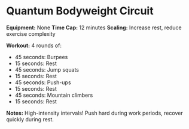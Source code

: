 # Quantum Bodyweight Circuit

**Equipment:** None
**Time Cap:** 12 minutes
**Scaling:** Increase rest, reduce exercise complexity

**Workout:**
4 rounds of:
- 45 seconds: Burpees
- 15 seconds: Rest
- 45 seconds: Jump squats
- 15 seconds: Rest
- 45 seconds: Push-ups
- 15 seconds: Rest
- 45 seconds: Mountain climbers
- 15 seconds: Rest

**Notes:** High-intensity intervals! Push hard during work periods, recover quickly during rest.